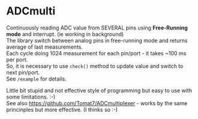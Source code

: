 # ADCmulti

Continuously reading ADC value from SEVERAL pins using **Free-Running mode** and interrupt. (ie working in background)  
The library switch between analog pins in free-running mode and returns average of last measurements.  
Each cycle doing 1024 measurement for each pin/port - it takes ~100 ms per port.  
So, it is necessary to use `check()` method to update value and switch to next pin/port.  
See `/example` for details.

Little bit stupid and not effective style of programming but easy to use with some limitations. :-)  
See also https://github.com/Tomat7/ADCmultiplexer - works by the same princinples but more effective. (I thinks so :-)
